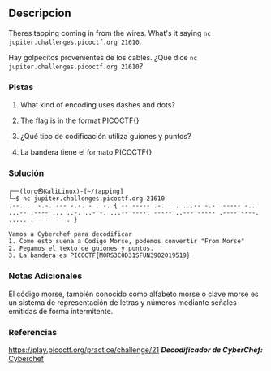 ## Descripcion
Theres tapping coming in from the wires. What's it saying `nc jupiter.challenges.picoctf.org 21610`.

Hay golpecitos provenientes de los cables. ¿Qué dice `nc jupiter.challenges.picoctf.org 21610`?
### Pistas
1. What kind of encoding uses dashes and dots?
2. The flag is in the format PICOCTF{}

1. ¿Qué tipo de codificación utiliza guiones y puntos?
2. La bandera tiene el formato PICOCTF{}
### Solución
```
┌──(loro㉿KaliLinux)-[~/tapping]
└─$ nc jupiter.challenges.picoctf.org 21610
.--. .. -.-. --- -.-. - ..-. { -- ----- .-. ... ...-- -.-. ----- -.. ...-- .---- ... ..-. ..- -. ...-- ----. ----- ..--- ----- .---- ----. ..... .---- ----. }

Vamos a Cyberchef para decodificar
1. Como esto suena a Codigo Morse, podemos convertir "From Morse"
2. Pegamos el texto de guiones y puntos.
3. La bandera es PICOCTF{M0RS3C0D31SFUN3902019519}
```
### Notas Adicionales
El código morse, también conocido como alfabeto morse o clave morse es un sistema de representación de letras y números mediante señales emitidas de forma intermitente.
### Referencias
https://play.picoctf.org/practice/challenge/21
***Decodificador de CyberChef:*** [Cyberchef](https://gchq.github.io/CyberChef/)
